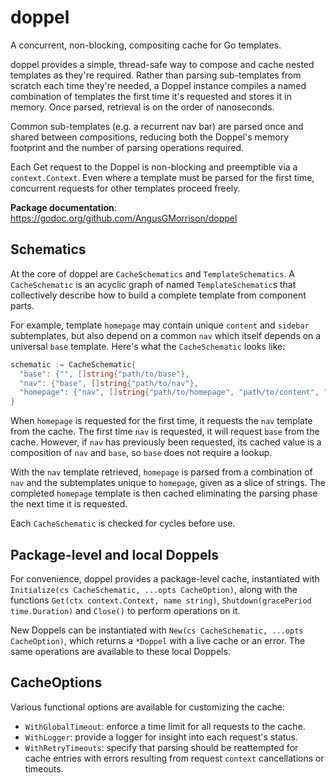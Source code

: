 # doppel

A concurrent, non-blocking, compositing cache for Go templates.

doppel provides a simple, thread-safe way to compose and cache nested templates as they're required. Rather than parsing sub-templates from scratch each time they're needed, a Doppel instance compiles a named combination of templates the first time it's requested and stores it in memory. Once parsed, retrieval is on the order of nanoseconds.

Common sub-templates (e.g. a recurrent nav bar) are parsed once and shared between compositions, reducing both the Doppel's memory footprint and the number of parsing operations required.

Each Get request to the Doppel is non-blocking and preemptible via a `context.Context`. Even where a template must be parsed for the first time, concurrent requests for other templates proceed freely.

**Package documentation**: https://godoc.org/github.com/AngusGMorrison/doppel

## Schematics
At the core of doppel are `CacheSchematics` and `TemplateSchematics`. A `CacheSchematic` is an acyclic graph of named `TemplateSchematic`s that collectively describe how to build a complete template from component parts.

For example, template `homepage` may contain unique `content` and `sidebar` subtemplates, but also depend on a common `nav` which itself depends on a universal `base` template. Here's what the `CacheSchematic` looks like:

```Go
schematic := CacheSchematic{
  "base": {"", []string{"path/to/base"},
  "nav": {"base", []string{"path/to/nav"},
  "homepage": {"nav", []string{"path/to/homepage", "path/to/content", "path/to/sidebar"},
}
```

When `homepage` is requested for the first time, it requests the `nav` template from the cache. The first time `nav` is requested, it will request `base` from the cache. However, if `nav` has previously been requested, its cached value is a composition of `nav` and `base`, so `base` does not require a lookup.

With the `nav` template retrieved, `homepage` is parsed from a combination of `nav` and the subtemplates unique to `homepage`, given as a slice of strings. The completed `homepage` template is then cached eliminating the parsing phase the next time it is requested.

Each `CacheSchematic` is checked for cycles before use.

## Package-level and local Doppels
For convenience, doppel provides a package-level cache, instantiated with `Initialize(cs CacheSchematic, ...opts CacheOption)`, along with the functions `Get(ctx context.Context, name string)`, `Shutdown(gracePeriod time.Duration)` and `Close()` to perform operations on it.

New Doppels can be instantiated with `New(cs CacheSchematic, ...opts CacheOption)`, which returns a `*Doppel` with a live cache or an error. The same operations are available to these local Doppels.

## CacheOptions
Various functional options are available for customizing the cache:
* `WithGlobalTimeout`: enforce a time limit for all requests to the cache.
* `WithLogger`: provide a logger for insight into each request's status.
* `WithRetryTimeouts`: specify that parsing should be reattempted for cache entries with errors resulting from request `context` cancellations or timeouts.

